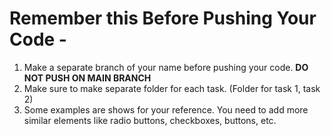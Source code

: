 # Remember this Before Pushing Your Code - 
1. Make a separate branch of your name before pushing your code. <b>DO NOT PUSH ON MAIN BRANCH</b>
2. Make sure to make separate folder for each task. (Folder for task 1, task 2)
3. Some examples are shows for your reference. You need to add more similar elements like radio buttons, checkboxes, buttons, etc. 
